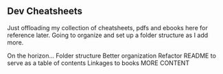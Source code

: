 ## Dev Cheatsheets

Just offloading my collection of cheatsheets, pdfs and ebooks here for reference later.
Going to organize and set up a folder structure as I add more.

On the horizon...
Folder structure
Better organization
Refactor README to serve as a table of contents
Linkages to books
MORE CONTENT
